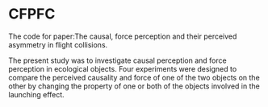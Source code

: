 # CFPFC
The code for paper:The causal, force perception and their perceived asymmetry in flight collisions.

The present study was to investigate causal perception and force perception in ecological objects. 
Four experiments were designed to compare the perceived causality and force of one of the two objects on the other 
by changing the property of one or both of the objects involved in the launching effect. 
